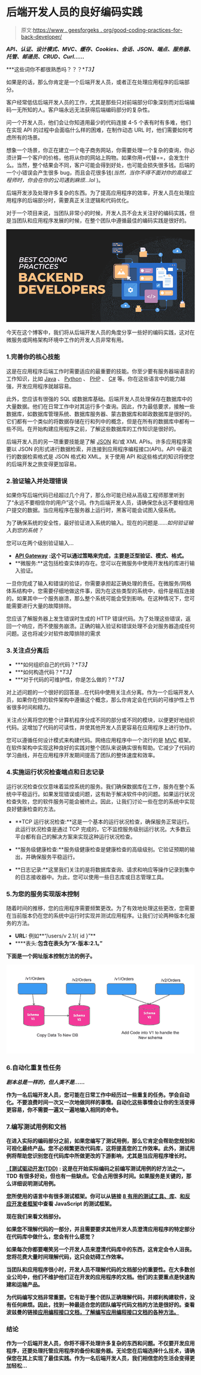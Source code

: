 # 后端开发人员的良好编码实践

> 原文:[https://www . geesforgeks . org/good-coding-practices-for-back-developer/](https://www.geeksforgeeks.org/good-coding-practices-for-backend-developers/)

***API、认证、设计模式、MVC、缓存、Cookies、会话、JSON、端点、服务器、托管、邮递员、CRUD、Curl……***

***这些词你不都很熟悉吗？？？**T3】*

如果是的话，那么你肯定是一个后端开发人员，或者正在处理应用程序的后端部分。

客户经常低估后端开发人员的工作，尤其是那些只对前端部分印象深刻而对后端编码一无所知的人。客户端永远无法获得后端编码部分的复杂性。

问一个开发人员，他们会让你知道用最少的代码连接 4-5 个表有时有多难，他们在实现 API 的过程中会面临什么样的困难，在制作动态 URL 时，他们需要如何考虑所有的场景。

想象一个场景，你正在建立一个电子商务网站，你需要处理一个复杂的查询，你必须计算一个客户的价格，他将从你的网站上购物。如果你用=代替==，会发生什么。当然，整个结果会不同，客户可能会得到好处，也可能会损失很多钱。后端的一个小错误会产生很多 bug，而且会花很多钱(*当然，当你不得不面对你的高级工程师时，你会在你的公司遇到麻烦…lol* )。

后端开发涉及处理许多复杂的东西。为了提高应用程序的效率，开发人员在处理应用程序的后端部分时，需要真正关注逻辑和代码优化。

对于一个项目来说，当团队非常小的时候，开发人员不会太关注好的编码实践，但是当团队和应用程序发展的时候，在整个团队中遵循最佳的编码实践是很好的。

![Best-Coding-Practices-For-Backend-Developers](img/a15a5c5f00b56c3b289c4811f5e645b9.png)

今天在这个博客中，我们将从后端开发人员的角度分享一些好的编码实践，这对在微服务或网格架构环境中工作的开发人员非常有用。

### 1.完善你的核心技能

这是在应用程序后端工作时需要适应的最重要的技能。你至少要有服务器端语言的工作知识，比如 [Java](https://www.geeksforgeeks.org/java/) 、 [Python](https://www.geeksforgeeks.org/python-programming-language/) 、 [PHP](https://www.geeksforgeeks.org/php/) 、 [C#](https://www.geeksforgeeks.org/csharp-programming-language/) 等。你在这些语言中的能力越强，开发应用程序就越容易。

此外，您应该有很强的 SQL 或数据库基础。后端开发人员处理保存在数据库中的大量数据。他们在日常工作中对其运行多个查询。因此，作为最低要求，接触一些数据库，如数据库管理系统、数据库服务器、蒙古数据库和邮政数据库是很好的。它们都有一个类似的将数据存储在行和列中的概念，但是在所有的数据库中都有一些不同。在开始构建应用程序之前，了解这些数据库的工作知识是很好的。

后端开发人员的另一项重要技能是了解 [JSON](https://www.geeksforgeeks.org/javascript-json/) 和/或 XML APIs。许多应用程序需要以 JSON 的形式进行数据检索，并连接到应用程序编程接口(API)。API 中最流行的数据检索格式是 JSON 格式和 XML。关于使用 API 和这些格式的知识将使您的后端开发之旅变得更加容易。

### 2.验证输入并处理错误

如果你写后端代码已经超过几个月了，那么你可能已经从高级工程师那里听到了“永远不要相信你的用户”这个词。作为后端开发人员，请确保您永远不要相信用户提交的数据。当应用程序在服务器上运行时，黑客可能会试图入侵系统。

为了确保系统的安全性，最好验证进入系统的输入。现在的问题是……*如何验证输入到您的系统？*

您可以在两个级别验证输入…

*   [**API Gateway**](https://docs.aws.amazon.com/apigateway/latest/developerguide/api-gateway-method-request-validation.html) **:这个可以通过策略来完成，主要是泛型验证、模式、格式。**
*   **微服务:**这包括检查实体的存在。您可以在微服务中使用开发栈的库进行输入验证。

一旦你完成了输入和错误的验证，你需要承担起正确处理的责任。在微服务/网格体系结构中，您需要仔细地做这件事，因为在这些类型的系统中，组件是相互连接的。如果其中一个服务崩溃，那么整个系统可能会受到影响。在这种情况下，您可能需要进行大量的故障排除。

您应该了解服务器上发生错误时生成的 HTTP 错误代码。为了处理这些错误，返回一个响应，而不使服务崩溃。正确的输入验证和错误处理不会对服务器造成任何问题。这也将减少对软件故障排除的需求

### 3.关注点分离后

*   ***如何组织自己的代码？**T3】*
*   ***如何构造代码？**T3】*
*   ***对于代码的可维护性，你是怎么做的？**T3】*

对上述问题的一个很好的回答是…在代码中使用关注点分离。作为一个后端开发人员，如果你在你的软件架构中遵循这个概念，那么你肯定会在代码的可维护性上节省很多时间和精力。

关注点分离将您的整个计算机程序分成不同的部分或不同的模块，以便更好地组织代码。这增加了代码的可读性，并使其他开发人员更容易在应用程序上进行协作。

您可以遵循任何设计模式来构建代码。网络应用程序中一个流行的是 [MVC](https://www.geeksforgeeks.org/mvc-design-pattern/) 框架。在软件架构中实现这种良好的实践对整个团队来说确实很有帮助。它减少了代码的学习曲线，并在应用程序开发期间提高了团队的整体速度和效率。

### 4.实施运行状况检查端点和日志记录

运行状况检查仅仅意味着监控系统的服务。我们确保数据库在工作，服务在整个系统中平稳运行。如果发现错误或问题，这有助于解决软件中的问题。如果运行状况检查失败，您的软件服务可能会被终止。因此，让我们讨论一些在您的系统中实现良好健康检查的方法。

*   **TCP 运行状况检查:**这是一个基本的运行状况检查，确保服务正常运行。此运行状况检查是通过 TCP 完成的，它不监控服务级别运行状况。大多数云平台都有自己的解决方案来实现这种运行状况检查。

*   **服务级健康检查:**服务级健康检查是健康检查的高级级别。它验证预期的输出，并确保服务平稳运行。

*   **日志记录:**这里我们关注的是将数据库查询、请求和响应等操作记录到集中的日志接收器中。为此，您可以使用一些日志库或日志管理工具。

### 5.为您的服务实现版本控制

随着时间的推移，您的应用程序需要频繁更改。为了有效地处理这些更改，您需要在当前版本仍在您的系统中运行时实现并测试应用程序。让我们讨论两种版本化服务的方法。

*   **URL:** 例如**“/users/v 2.1/{ id }”**
*   ****表头:**包含在表头为“X-版本:2.1。”**

**下面是一个网址版本控制方法的例子。**

**![Example-of-a-URL-Versioning-Approach](img/488a15596baedbdbfd6bdd1382e33595.png)**

### **6.自动化重复性任务**

***剧本总是一样的，但人类不是……***

**作为一名后端开发人员，您可能在日常工作中经历过一些重复的任务。学会自动化。不要浪费时间一次又一次地做同样的事情。自动化这些事情会让你的生活变得更容易，你不需要一遍又一遍地输入相同的命令。**

### **7.编写测试用例和文档**

**在进入实际的编码部分之前，如果您编写了测试用例，那么它肯定会帮助您规划和可视化最终产品。您不必频繁更改代码库，这将提高您的工作效率。此外，测试用例将帮助您识别您在代码库中所做更改的下游影响，尤其是当应用程序增长时。**

**[**【测试驱动开发(TDD)**](https://www.geeksforgeeks.org/test-driven-development-tdd/) **:** 这是在开始实际编码之前编写测试用例的好方法之一。TDD 有很多好处，但也有一些缺点。它会占用很多时间。如果服务是关键的，那么详细说明测试用例。**

**您所使用的语言中有很多测试框架。你可以从链接 [8 有用的测试工具、库](https://www.geeksforgeeks.org/8-useful-testing-tools-libraries-and-frameworks-for-react-developers/)、[和反应开发者框架](https://www.geeksforgeeks.org/8-useful-testing-tools-libraries-and-frameworks-for-react-developers/)中查看 JavaScript 的测试框架。**

**现在我们来看文档部分。**

**如果您不理解代码的一部分，并且需要要求其他开发人员澄清应用程序的特定部分在代码库中做什么，您会有什么感觉？**

**如果每次你都要嘲笑另一个开发人员来澄清代码库中的东西，这肯定会令人沮丧。您将花费大量时间理解代码，这只会妨碍工作效率。**

**当团队和应用程序很小时，开发人员不理解代码的文档部分的重要性。在大多数创业公司中，他们不维护他们正在开发的应用程序的文档。他们的主要重点是快速构建和运输产品。**

**为代码编写文档非常重要。它有助于整个团队正确理解代码，并顺利构建软件，没有任何麻烦。因此，找到一种最适合您的团队编写代码文档的方法是很好的。查看波兹曼的链接[应用编程接口文档，了解编写应用编程接口文档的各种方法。](https://www.postman.com/api-documentation-generator/)**

### **结论**

**作为一个后端开发人员，你将不得不处理许多复杂的东西和问题。不仅要开发应用程序，还要处理托管应用程序的备份和服务器。无论您在后端选择什么技术，请确保您在其上实现了最佳实践。作为一名后端开发人员，我们相信您的生活会变得更加轻松…**